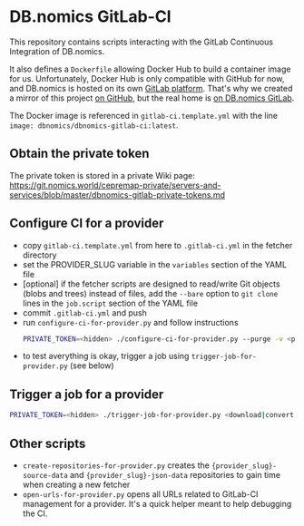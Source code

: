 # DB.nomics GitLab-CI

This repository contains scripts interacting with the GitLab Continuous Integration of DB.nomics.

It also defines a `Dockerfile` allowing Docker Hub to build a container image for us.
Unfortunately, Docker Hub is only compatible with GitHub for now, and DB.nomics is hosted on its own [GitLab platform](https://git.nomics.world/). That's why we created a mirror of this project [on GitHub](https://github.com/dbnomics/dbnomics-gitlab-ci), but the real home is [on DB.nomics GitLab](https://git.nomics.world/dbnomics/dbnomics-gitlab-ci).

The Docker image is referenced in `gitlab-ci.template.yml` with the line `image: dbnomics/dbnomics-gitlab-ci:latest`.

## Obtain the private token

The private token is stored in a private Wiki page: https://git.nomics.world/cepremap-private/servers-and-services/blob/master/dbnomics-gitlab-private-tokens.md

## Configure CI for a provider

- copy `gitlab-ci.template.yml` from here to `.gitlab-ci.yml` in the fetcher directory
- set the PROVIDER_SLUG variable in the `variables` section of the YAML file
- [optional] if the fetcher scripts are designed to read/write Git objects (blobs and trees) instead of files, add the `--bare` option to `git clone` lines in the `job.script` section of the YAML file
- commit `.gitlab-ci.yml` and push
- run `configure-ci-for-provider.py` and follow instructions
    ```sh
    PRIVATE_TOKEN=<hidden> ./configure-ci-for-provider.py --purge -v <provider_slug>
    ```
- to test averything is okay, trigger a job using `trigger-job-for-provider.py` (see below)

## Trigger a job for a provider

```sh
PRIVATE_TOKEN=<hidden> ./trigger-job-for-provider.py <download|convert|index> <provider_slug>
```

## Other scripts

- `create-repositories-for-provider.py` creates the `{provider_slug}-source-data` and `{provider_slug}-json-data` repositories to gain time when creating a new fetcher
- `open-urls-for-provider.py` opens all URLs related to GitLab-CI management for a provider. It's a quick helper meant to help debugging the CI.
